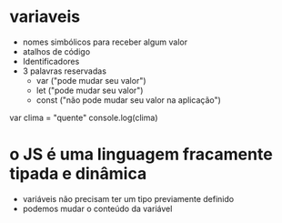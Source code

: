 # variaveis

- nomes simbólicos para receber algum valor
- atalhos de código
- Identificadores
- 3 palavras reservadas
  - var ("pode mudar seu valor")
  - let ("pode mudar seu valor")
  - const ("não pode mudar seu valor na aplicação")

var clima = "quente"
console.log(clima)

# o JS é uma linguagem fracamente tipada e dinâmica

- variáveis não precisam ter um tipo previamente definido
- podemos mudar o conteúdo da variável
